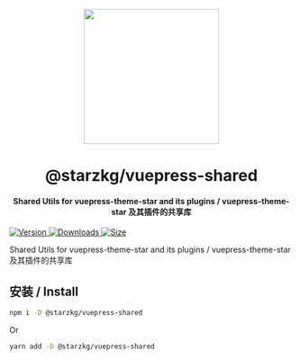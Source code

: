 <!-- markdownlint-disable -->
<p align="center">
  <img width="240" src="https://shentuzhigang.cn/vuepress-theme-star/images/hero.png" style="text-align: center;"/>
</p>
<h1 align="center">@starzkg/vuepress-shared</h1>
<h4 align="center">Shared Utils for vuepress-theme-star and its plugins / vuepress-theme-star 及其插件的共享库</h4>

[![Version](https://img.shields.io/npm/v/@starzkg/vuepress-shared.svg?style=flat-square&logo=npm) ![Downloads](https://img.shields.io/npm/dm/@starzkg/vuepress-shared.svg?style=flat-square&logo=npm) ![Size](https://img.shields.io/bundlephobia/min/@starzkg/vuepress-shared?style=flat-square&logo=npm)](https://www.npmjs.com/package/@starzkg/vuepress-shared)

<!-- markdownlint-restore -->

Shared Utils for vuepress-theme-star and its plugins / vuepress-theme-star 及其插件的共享库

## 安装 / Install

```bash
npm i -D @starzkg/vuepress-shared
```

Or

```bash
yarn add -D @starzkg/vuepress-shared
```
